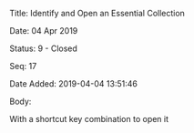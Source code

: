 Title:  Identify and Open an Essential Collection

Date:   04 Apr 2019

Status: 9 - Closed

Seq:    17

Date Added: 2019-04-04 13:51:46

Body:   
 
With a shortcut key combination to open it

